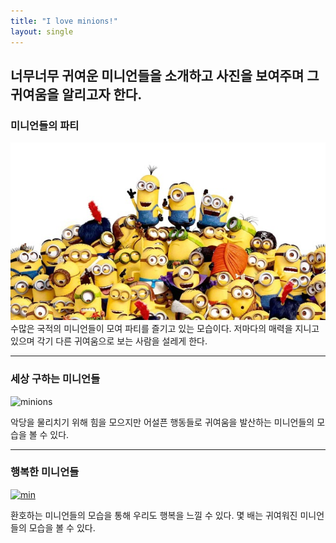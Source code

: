```yaml
---
title: "I love minions!"
layout: single
---
```


너무너무 귀여운 미니언들을 소개하고 사진을 보여주며 그 귀여움을 알리고자 한다.
---

### 미니언들의 파티
![minion](/assets/images/미니언.jpg)
수많은 국적의 미니언들이 모여 파티를 즐기고 있는 모습이다. 저마다의 매력을 지니고 있으며 각기 다른 귀여움으로 보는 사람을 설레게 한다.

---

### 세상 구하는 미니언들
![minions][best]

[best]: https://image.cnbcfm.com/api/v1/image/102822247-minions.jpg?v=1436460792  

악당을 물리치기 위해 힘을 모으지만 어설픈 행동들로 귀여움을 발산하는 미니언들의 모습을 볼 수 있다.

---

### 행복한 미니언들
[![min](/assets/images/mark.png "미니언의 귀여움에 더 빠져보고 싶으시다면 방문해 보세요")](https://media.npr.org/assets/artslife/movies/2010/07/despicable-me/minions-77e2cfa804221d76cabac19ad96185ec1fe05581-s800-c85.jpg)  

환호하는 미니언들의 모습을 통해 우리도 행복을 느낄 수 있다. 몇 배는 귀여워진 미니언들의 모습을 볼 수 있다.  
